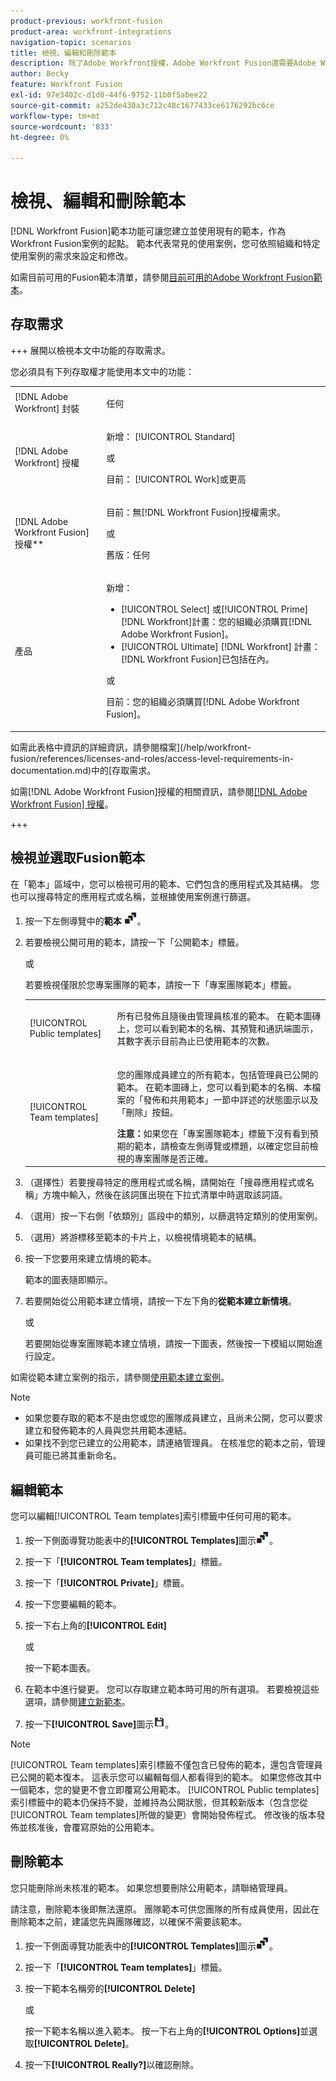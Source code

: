 ```yaml
---
product-previous: workfront-fusion
product-area: workfront-integrations
navigation-topic: scenarios
title: 檢視、編輯和刪除範本
description: 除了Adobe Workfront授權，Adobe Workfront Fusion還需要Adobe Workfront Fusion授權。
author: Becky
feature: Workfront Fusion
exl-id: 97e3402c-d1d0-44f6-9752-11b0f5abee22
source-git-commit: a252de430a3c712c48c1677433ce6176292bc6ce
workflow-type: tm+mt
source-wordcount: '833'
ht-degree: 0%

---
```


# 檢視、編輯和刪除範本

[!DNL Workfront Fusion]範本功能可讓您建立並使用現有的範本，作為Workfront Fusion案例的起點。 範本代表常見的使用案例，您可依照組織和特定使用案例的需求來設定和修改。

如需目前可用的Fusion範本清單，請參閱[目前可用的Adobe Workfront Fusion範本](/help/workfront-fusion/create-and-manage-templates/currently-available-fusion-templates.md)。

## 存取需求

+++ 展開以檢視本文中功能的存取需求。

您必須具有下列存取權才能使用本文中的功能：

<table style="table-layout:auto">
 <col> 
 <col> 
 <tbody> 
  <tr> 
   <td role="rowheader">[!DNL Adobe Workfront] 封裝</td> 
   <td> <p>任何</p> </td> 
  </tr> 
  <tr data-mc-conditions=""> 
   <td role="rowheader">[!DNL Adobe Workfront] 授權</td> 
   <td> <p>新增： [!UICONTROL Standard]</p><p>或</p><p>目前： [!UICONTROL Work]或更高</p> </td> 
  </tr> 
  <tr> 
   <td role="rowheader">[!DNL Adobe Workfront Fusion] 授權**</td> 
   <td>
   <p>目前：無[!DNL Workfront Fusion]授權需求。</p>
   <p>或</p>
   <p>舊版：任何 </p>
   </td> 
  </tr> 
  <tr> 
   <td role="rowheader">產品</td> 
   <td>
   <p>新增：</p> <ul><li>[!UICONTROL Select] 或[!UICONTROL Prime] [!DNL Workfront]計畫：您的組織必須購買[!DNL Adobe Workfront Fusion]。</li><li>[!UICONTROL Ultimate] [!DNL Workfront] 計畫： [!DNL Workfront Fusion]已包括在內。</li></ul>
   <p>或</p>
   <p>目前：您的組織必須購買[!DNL Adobe Workfront Fusion]。</p>
   </td> 
  </tr>
 </tbody> 
</table>

如需此表格中資訊的詳細資訊，請參閱檔案](/help/workfront-fusion/references/licenses-and-roles/access-level-requirements-in-documentation.md)中的[存取需求。

如需[!DNL Adobe Workfront Fusion]授權的相關資訊，請參閱[[!DNL Adobe Workfront Fusion] 授權](/help/workfront-fusion/set-up-and-manage-workfront-fusion/licensing-operations-overview/license-automation-vs-integration.md)。

+++

## 檢視並選取Fusion範本

在「範本」區域中，您可以檢視可用的範本、它們包含的應用程式及其結構。 您也可以搜尋特定的應用程式或名稱，並根據使用案例進行篩選。

1. 按一下左側導覽中的&#x200B;**範本** ![範本圖示](assets/templates-icon.png)。
1. 若要檢視公開可用的範本，請按一下「公開範本」標籤。

   或

   若要檢視僅限於您專案團隊的範本，請按一下「專案團隊範本」標籤。



   <table style="table-layout:auto"> 
    <col> 
    <col> 
    <tbody> 
     <tr> 
      <td role="rowheader">[!UICONTROL Public templates]</td> 
      <td> <p> 所有已發佈且隨後由管理員核准的範本。 在範本圖磚上，您可以看到範本的名稱、其預覽和通訊端圖示，其數字表示目前為止已使用範本的次數。</p> </td> 
     </tr> 
     <tr> 
      <td role="rowheader">[!UICONTROL Team templates]</td> 
      <td> <p>您的團隊成員建立的所有範本，包括管理員已公開的範本。 在範本圖磚上，您可以看到範本的名稱、本檔案的「發佈和共用範本」一節中詳述的狀態圖示以及「刪除」按鈕。</p> <b>注意：</b>如果您在「專案團隊範本」標籤下沒有看到預期的範本，請檢查左側導覽或標題，以確定您目前檢視的專案團隊是否正確。</td> 
     </tr> 
    </tbody> 
   </table>
1. （選擇性）若要搜尋特定的應用程式或名稱，請開始在「搜尋應用程式或名稱」方塊中輸入，然後在該詞匯出現在下拉式清單中時選取該詞語。
1. （選用）按一下右側「依類別」區段中的類別，以篩選特定類別的使用案例。
1. （選用）將游標移至範本的卡片上，以檢視情境範本的結構。
1. 按一下您要用來建立情境的範本。

   範本的圖表隨即顯示。

1. 若要開始從公用範本建立情境，請按一下左下角的&#x200B;**從範本建立新情境**。

   或


   若要開始從專案團隊範本建立情境，請按一下圖表，然後按一下模組以開始進行設定。

如需從範本建立案例的指示，請參閱[使用範本建立案例](/help/workfront-fusion/create-and-manage-templates/create-scenarios-with-fusion-templates.md)。



>[!NOTE]
>
>* 如果您要存取的範本不是由您或您的團隊成員建立，且尚未公開，您可以要求建立和發佈範本的人員與您共用範本連結。
>* 如果找不到您已建立的公用範本，請連絡管理員。 在核准您的範本之前，管理員可能已將其重新命名。

## 編輯範本

您可以編輯[!UICONTROL Team templates]索引標籤中任何可用的範本。

1. 按一下側面導覽功能表中的&#x200B;**[!UICONTROL Templates]**&#x200B;圖示![](assets/templates-icon.png)。
1. 按一下「**[!UICONTROL Team templates]**」標籤。
1. 按一下「**[!UICONTROL Private]**」標籤。
1. 按一下您要編輯的範本。
1. 按一下右上角的&#x200B;**[!UICONTROL Edit]**

   或

   按一下範本圖表。

1. 在範本中進行變更。 您可以存取建立範本時可用的所有選項。 若要檢視這些選項，請參閱[建立新範本](/help/workfront-fusion/create-and-manage-templates/create-new-fusion-templates.md)。
1. 按一下&#x200B;**[!UICONTROL Save]**&#x200B;圖示![](assets/save-icon.png)。

>[!NOTE]
>
>[!UICONTROL Team templates]索引標籤不僅包含已發佈的範本，還包含管理員已公開的範本復本。 這表示您可以編輯每個人都看得到的範本。 如果您修改其中一個範本，您的變更不會立即覆寫公用範本。 [!UICONTROL Public templates]索引標籤中的範本仍保持不變，並維持為公開狀態，但其較新版本（包含您從[!UICONTROL Team templates]所做的變更）會開始發佈程式。 修改後的版本發佈並核准後，會覆寫原始的公用範本。

## 刪除範本

您只能刪除尚未核准的範本。 如果您想要刪除公用範本，請聯絡管理員。

請注意，刪除範本後即無法還原。 團隊範本可供您團隊的所有成員使用，因此在刪除範本之前，建議您先與團隊確認，以確保不需要該範本。

1. 按一下側面導覽功能表中的&#x200B;**[!UICONTROL Templates]**&#x200B;圖示![](assets/templates-icon.png)。
1. 按一下「**[!UICONTROL Team templates]**」標籤。
1. 按一下範本名稱旁的&#x200B;**[!UICONTROL Delete]**

   或

   按一下範本名稱以進入範本。 按一下右上角的&#x200B;**[!UICONTROL Options]**&#x200B;並選取&#x200B;**[!UICONTROL Delete]**。

1. 按一下&#x200B;**[!UICONTROL Really?]**&#x200B;以確認刪除。
